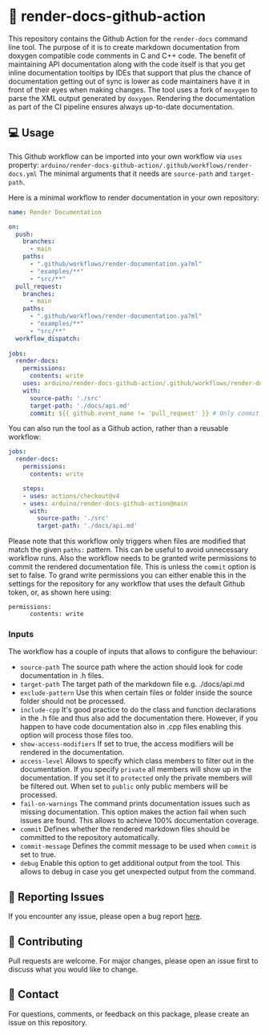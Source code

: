 # 📖 render-docs-github-action

This repository contains the Github Action for the `render-docs` command line tool. The purpose of it is to create markdown documentation from doxygen compatible code comments in C and C++ code.
The benefit of maintaining API documentation along with the code itself is that you get inline documentation tooltips by IDEs that support that plus the chance of documentation getting out of sync is lower as code maintainers have it in front of their eyes when making changes.
The tool uses a fork of `moxygen` to parse the XML output generated by `doxygen`.
Rendering the documentation as part of the CI pipeline ensures always up-to-date documentation.

## 💻 Usage

This Github workflow can be imported into your own workflow via `uses` property: 
`arduino/render-docs-github-action/.github/workflows/render-docs.yml`
The minimal arguments that it needs are `source-path` and `target-path`.

Here is a minimal workflow to render documentation in your own repository:

```yaml
name: Render Documentation

on:
  push:
    branches:
      - main
    paths:
      - ".github/workflows/render-documentation.ya?ml"
      - "examples/**"
      - "src/**"
  pull_request:
    branches:
      - main
    paths:
      - ".github/workflows/render-documentation.ya?ml"
      - "examples/**"
      - "src/**"
  workflow_dispatch:
      
jobs:
  render-docs:
    permissions:
      contents: write
    uses: arduino/render-docs-github-action/.github/workflows/render-docs.yml@main
    with:
      source-path: './src'
      target-path: './docs/api.md'
      commit: ${{ github.event_name != 'pull_request' }} # Only commit changes if not a PR
```

You can also run the tool as a Github action, rather than a reusable workflow:

```yaml
jobs:
  render-docs:
    permissions:
      contents: write

    steps:
    - uses: actions/checkout@v4
    - uses: arduino/render-docs-github-action@main
      with:
        source-path: './src'
        target-path: './docs/api.md'
```

Please note that this workflow only triggers when files are modified that match the given `paths:` pattern. This can be useful to avoid unnecessary workflow runs.
Also the workflow needs to be granted write permissions to commit the rendered documentation file. This is unless the `commit` option is set to false. To grand write permissions you can either enable this in the settings for the repository for any workflow that uses the default Github token, or, as shown here using:
```
permissions:
      contents: write
```

### Inputs

The workflow has a couple of inputs that allows to configure the behaviour:

- `source-path` The source path where the action should look for code documentation in .h files.
- `target-path` The target path of the markdown file e.g. ./docs/api.md
- `exclude-pattern` Use this when certain files or folder inside the source folder should not be processed.
- `include-cpp` It's good practice to do the class and function declarations in the .h file and thus also add the documentation there. However, if you happen to have code documentation also in .cpp files enabling this option will process those files too.
- `show-access-modifiers` If set to true, the access modifiers will be rendered in the documentation.
- `access-level` Allows to specify which class members to filter out in the documentation. If you specify `private` all members will show up in the documentation. If you set it to `protected` only the private members will be filtered out. When set to `public` only public members will be processed.
- `fail-on-warnings` The command prints documentation issues such as missing documentation. This option makes the action fail when such issues are found. This allows to achieve 100% documentation coverage.
- `commit` Defines whether the rendered markdown files should be committed to the repository automatically.
- `commit-message` Defines the commit message to be used when `commit` is set to true.
- `debug` Enable this option to get additional output from the tool. This allows to debug in case you get unexpected output from the command.

## 🐛 Reporting Issues

If you encounter any issue, please open a bug report [here](https://github.com/arduino/render-docs-github-action/issues). 

## 💪 Contributing

Pull requests are welcome. For major changes, please open an issue first to discuss what you would like to change.

## 🤙 Contact

For questions, comments, or feedback on this package, please create an issue on this repository.